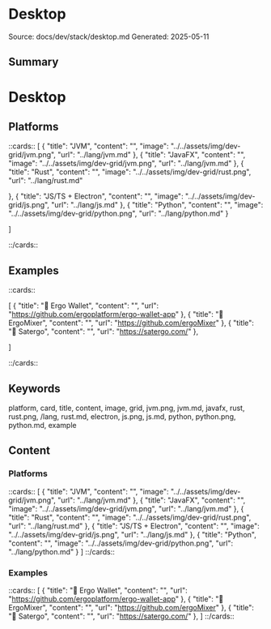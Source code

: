 # Desktop
Source: docs/dev/stack/desktop.md
Generated: 2025-05-11

## Summary
# Desktop


## Platforms 


::cards:: [
  {
    "title": "JVM",
    "content": "",
    "image": "../../assets/img/dev-grid/jvm.png",
    "url": "../lang/jvm.md"
  },
  {
    "title": "JavaFX",
    "content": "",
    "image": "../../assets/img/dev-grid/jvm.png",
    "url": "../lang/jvm.md"
  },
  {
    "title": "Rust",
    "content": "",
    "image": "../../assets/img/dev-grid/rust.png",
    "url": "../lang/rust.md"

  },
  {
    "title": "JS/TS + Electron",
    "content": "",
    "image": "../../assets/img/dev-grid/js.png",
    "url": "../lang/js.md"
  },
  {
    "title": "Python",
    "content": "",
    "image": "../../assets/img/dev-grid/python.png",
    "url": "../lang/python.md"
  }

]

::/cards::

## Examples 


::cards::

[
  {
    "title": "🔗 Ergo Wallet",
    "content": "",
    "url": "https://github.com/ergoplatform/ergo-wallet-app"
  },
  {
    "title": "🔗 ErgoMixer",
    "content": "",
    "url": "https://github.com/ergoMixer"
  },
  {
    "title": "🔗 Satergo",
    "content": "",
    "url": "https://satergo.com/"
  },

]

::/cards::

## Keywords
platform, card, title, content, image, grid, jvm.png, jvm.md, javafx, rust, rust.png, /lang, rust.md, electron, js.png, js.md, python, python.png, python.md, example

## Content
### Platforms
::cards::
[
  {
    "title": "JVM",
    "content": "",
    "image": "../../assets/img/dev-grid/jvm.png",
    "url": "../lang/jvm.md"
  },
  {
    "title": "JavaFX",
    "content": "",
    "image": "../../assets/img/dev-grid/jvm.png",
    "url": "../lang/jvm.md"
  },
  {
    "title": "Rust",
    "content": "",
    "image": "../../assets/img/dev-grid/rust.png",
    "url": "../lang/rust.md"
},
  {
    "title": "JS/TS + Electron",
    "content": "",
    "image": "../../assets/img/dev-grid/js.png",
    "url": "../lang/js.md"
  },
  {
    "title": "Python",
    "content": "",
    "image": "../../assets/img/dev-grid/python.png",
    "url": "../lang/python.md"
  }
]
::/cards::

### Examples
::cards::
[
  {
    "title": "🔗 Ergo Wallet",
    "content": "",
    "url": "https://github.com/ergoplatform/ergo-wallet-app"
  },
  {
    "title": "🔗 ErgoMixer",
    "content": "",
    "url": "https://github.com/ergoMixer"
  },
  {
    "title": "🔗 Satergo",
    "content": "",
    "url": "https://satergo.com/"
  },
]
::/cards::
